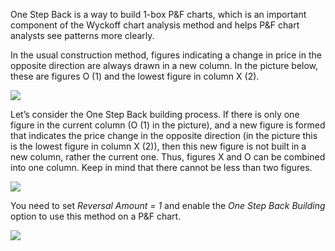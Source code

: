 One Step Back is a way to build 1-box P&F charts, which is an important component of the Wyckoff chart analysis method and helps P&F chart analysts see patterns more clearly.

In the usual construction method, figures indicating a change in price in the opposite direction are always drawn in a new column. In the picture below, these are figures O (1) and the lowest figure in column X (2).

![](https://s3.amazonaws.com/cdn.freshdesk.com/data/helpdesk/attachments/production/43117892019/original/SFeauGC2RiLdhRr6PKl08LUNJNVvX_5ZUw.png?1584635956)

Let’s consider the One Step Back building process. If there is only one figure in the current column (O (1) in the picture), and a new figure is formed that indicates the price change in the opposite direction (in the picture this is the lowest figure in column X (2)), then this new figure is not built in a new column, rather the current one. Thus, figures X and O can be combined into one column. Keep in mind that there cannot be less than two figures.

![](https://s3.amazonaws.com/cdn.freshdesk.com/data/helpdesk/attachments/production/43117892238/original/tMFOaIIXdac6ne6yZ-_Oe9LPL01QIDRTgw.png?1584635998)

You need to set _Reversal Amount = 1_ and enable the _One Step Back Building_ option to use this method on a P&F chart.

![](https://s3.amazonaws.com/cdn.freshdesk.com/data/helpdesk/attachments/production/43117892416/original/ZzJ8D9vQP92Lzim2DtBHA1Lh44Y2M3ph3g.png?1584636034)